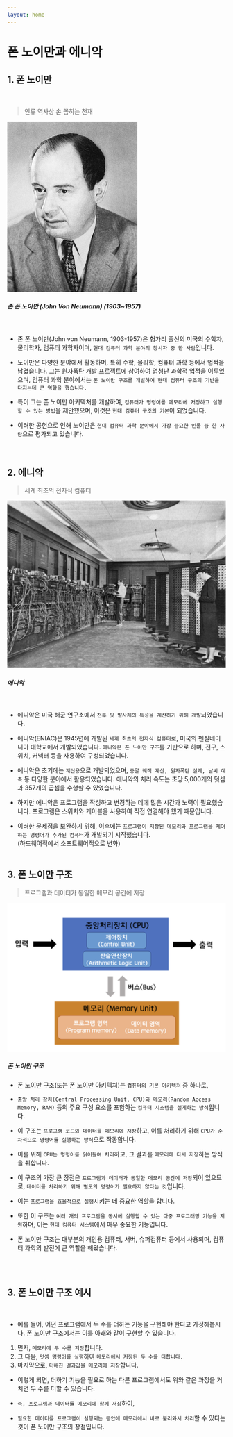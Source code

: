 ```yaml
---
layout: home
---
```

# 폰 노이만과 에니악



## 1. 폰 노이만
<br>


> 인류 역사상 손 꼽히는 천재


![vonNeumann](./img/vonNeumann.jpeg)
##### 존 폰 노이만 (John Von Neumann) (1903~1957)
<br>

- 존 폰 노이만(John von Neumann, 1903-1957)은 헝가리 출신의 미국의 수학자, 물리학자, 컴퓨터 과학자이며, `현대 컴퓨터 과학 분야의 창시자 중 한 사람`입니다.

- 노이만은 다양한 분야에서 활동하며, 특히 수학, 물리학, 컴퓨터 과학 등에서 업적을 남겼습니다. 그는 원자폭탄 개발 프로젝트에 참여하여 엄청난 과학적 업적을 이루었으며, 컴퓨터 과학 분야에서는 `폰 노이만 구조를 개발하여 현대 컴퓨터 구조의 기반을 다지는데 큰 역할을 했습니다.`

- 특이 그는 폰 노이만 아키텍처를 개발하여, `컴퓨터가 명령어를 메모리에 저장하고 실행할 수 있는 방법`을 제안했으며, 이것은 `현대 컴퓨터 구조의 기본`이 되었습니다.

- 이러한 공헌으로 인해 노이만은 `현대 컴퓨터 과학 분야에서 가장 중요한 인물 중 한 사람`으로 평가되고 있습니다.
<br><br><br>



## 2. 에니악 

> 세계 최초의 전자식 컴퓨터

![eniac](./img/eniac.jpeg)
##### 에니악
<br>

- 에니악은 미국 해군 연구소에서 `전투 및 발사체의 특성을 계산하기 위해 개발`되었습니다.

- 에니악(ENIAC)은 1945년에 개발된 `세계 최초의 전자식 컴퓨터`로, 미국의 펜실베이니아 대학교에서 개발되었습니다. `에니악은 폰 노이만 구조`를 기반으로 하며, 전구, 스위치, 커넥터 등을 사용하여 구성되었습니다.

- 에니악은 초기에는 `계산용`으로 개발되었으며, `총알 궤적 계산, 원자폭탄 설계, 날씨 예측` 등 다양한 분야에서 활용되었습니다. 에니악의 처리 속도는 초당 5,000개의 덧셈과 357개의 곱셈을 수행할 수 있었습니다.

- 하지만 에니악은 프로그램을 작성하고 변경하는 데에 많은 시간과 노력이 필요했습니다. 프로그램은 스위치와 케이블을 사용하여 직접 연결해야 했기 때문입니다.

- 이러한 문제점을 보완하기 위해, 이후에는 `프로그램이 저장된 메모리와 프로그램을 제어하는 명령어가 추가된 컴퓨터`가 개발되기 시작했습니다. 
<br>(하드웨어적에서 소프트웨어적으로 변화)
<br><br>



## 3. 폰 노이만 구조
> 프로그램과 데이터가 동일한 메모리 공간에 저장

![architecture](./img/architecture.png)
##### 폰 노이만 구조

- 폰 노이만 구조(또는 폰 노이만 아키텍처)는 `컴퓨터의 기본 아키텍처` 중 하나로,

- `중앙 처리 장치(Central Processing Unit, CPU)와 메모리(Random Access Memory, RAM)` 등의 주요 구성 요소를 포함하는 `컴퓨터 시스템을 설계하는 방식`입니다.

- 이 구조는 `프로그램 코드와 데이터를 메모리에 저장`하고, 이를 처리하기 위해 `CPU가 순차적으로 명령어를 실행하는 방식`으로 작동합니다.

- 이를 위해 `CPU는 명령어를 읽어들여 처리`하고, 그 결과를 `메모리에 다시 저장`하는 방식을 취합니다.

- 이 구조의 가장 큰 장점은 `프로그램과 데이터가 동일한 메모리 공간에 저장`되어 있으므로, `데이터를 처리하기 위해 별도의 명령어가 필요하지 않다는 것`입니다.

- 이는 `프로그램을 효율적으로 실행`시키는 데 중요한 역할을 합니다.

- 또한 이 구조는 `여러 개의 프로그램을 동시에 실행할 수 있는 다중 프로그래밍 기능을 지원`하며, 이는 `현대 컴퓨터 시스템`에서 매우 중요한 기능입니다.

- 폰 노이만 구조는 대부분의 개인용 컴퓨터, 서버, 슈퍼컴퓨터 등에서 사용되며, 컴퓨터 과학의 발전에 큰 역할을 해왔습니다.

<br><br>


## 3. 폰 노이만 구조 예시 
<br>

- 예를 들어, 어떤 프로그램에서 두 수를 더하는 기능을 구현해야 한다고 가정해봅시다. 폰 노이만 구조에서는 이를 아래와 같이 구현할 수 있습니다.

1. 먼저, `메모리에 두 수를 저장`합니다.
2. 그 다음, `덧셈 명령어를 실행`하여 `메모리에서 저장된 두 수를 더합니다.`
3. 마지막으로, `더해진 결과값을 메모리에 저장`합니다.

- 이렇게 되면, 더하기 기능을 필요로 하는 다른 프로그램에서도 위와 같은 과정을 거치면 두 수를 더할 수 있습니다.

- `즉, 프로그램과 데이터를 메모리에 함께 저장`하여, 

- `필요한 데이터를 프로그램이 실행되는 동안에 메모리에서 바로 불러와서 처리`할 수 있다는 것이 폰 노이만 구조의 장점입니다.